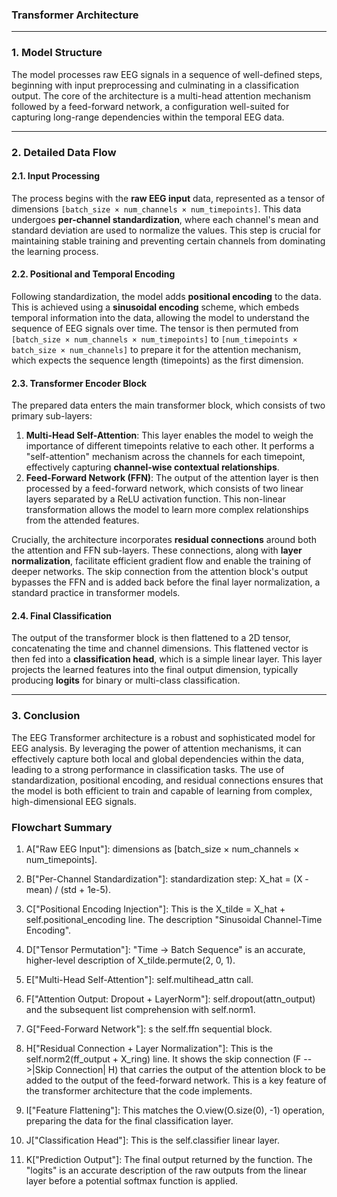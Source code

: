 ### Transformer Architecture 
***

### 1. Model Structure 

The model processes raw EEG signals in a sequence of well-defined steps, beginning with input preprocessing and culminating in a classification output. The core of the architecture is a multi-head attention mechanism followed by a feed-forward network, a configuration well-suited for capturing long-range dependencies within the temporal EEG data.

---

### 2. Detailed Data Flow

#### **2.1. Input Processing**

The process begins with the **raw EEG input** data, represented as a tensor of dimensions `[batch_size × num_channels × num_timepoints]`. This data undergoes **per-channel standardization**, where each channel's mean and standard deviation are used to normalize the values. This step is crucial for maintaining stable training and preventing certain channels from dominating the learning process.

#### **2.2. Positional and Temporal Encoding**

Following standardization, the model adds **positional encoding** to the data. This is achieved using a **sinusoidal encoding** scheme, which embeds temporal information into the data, allowing the model to understand the sequence of EEG signals over time. The tensor is then permuted from `[batch_size × num_channels × num_timepoints]` to `[num_timepoints × batch_size × num_channels]` to prepare it for the attention mechanism, which expects the sequence length (timepoints) as the first dimension.

#### **2.3. Transformer Encoder Block**

The prepared data enters the main transformer block, which consists of two primary sub-layers:

1.  **Multi-Head Self-Attention**: This layer enables the model to weigh the importance of different timepoints relative to each other. It performs a "self-attention" mechanism across the channels for each timepoint, effectively capturing **channel-wise contextual relationships**.
2.  **Feed-Forward Network (FFN)**: The output of the attention layer is then processed by a feed-forward network, which consists of two linear layers separated by a ReLU activation function. This non-linear transformation allows the model to learn more complex relationships from the attended features.

Crucially, the architecture incorporates **residual connections** around both the attention and FFN sub-layers. These connections, along with **layer normalization**, facilitate efficient gradient flow and enable the training of deeper networks. The skip connection from the attention block's output bypasses the FFN and is added back before the final layer normalization, a standard practice in transformer models.

#### **2.4. Final Classification**

The output of the transformer block is then flattened to a 2D tensor, concatenating the time and channel dimensions. This flattened vector is then fed into a **classification head**, which is a simple linear layer. This layer projects the learned features into the final output dimension, typically producing **logits** for binary or multi-class classification.

---

### 3. Conclusion

The EEG Transformer architecture is a robust and sophisticated model for EEG analysis. By leveraging the power of attention mechanisms, it can effectively capture both local and global dependencies within the data, leading to a strong performance in classification tasks. The use of standardization, positional encoding, and residual connections ensures that the model is both efficient to train and capable of learning from complex, high-dimensional EEG signals.


### Flowchart Summary 

1. A["Raw EEG Input"]: dimensions as [batch_size × num_channels × num_timepoints]. 

2. B["Per-Channel Standardization"]:   standardization step: X_hat = (X - mean) / (std + 1e-5).

3. C["Positional Encoding Injection"]: This is the X_tilde = X_hat + self.positional_encoding line. The description "Sinusoidal Channel-Time Encoding".

4. D["Tensor Permutation"]:  "Time → Batch Sequence" is an accurate, higher-level description of X_tilde.permute(2, 0, 1).

5. E["Multi-Head Self-Attention"]:  self.multihead_attn call.

6. F["Attention Output: Dropout + LayerNorm"]:  self.dropout(attn_output) and the subsequent list comprehension with self.norm1.

7. G["Feed-Forward Network"]: s the self.ffn sequential block.

8. H["Residual Connection + Layer Normalization"]: This is the self.norm2(ff_output + X_ring) line.  It  shows the skip connection (F -->|Skip Connection| H) that carries the output of the attention block to be added to the output of the feed-forward network. This is a key feature of the transformer architecture that the code implements.

9. I["Feature Flattening"]: This matches the O.view(O.size(0), -1) operation, preparing the data for the final classification layer.

10. J["Classification Head"]: This is the self.classifier linear layer.

11. K["Prediction Output"]: The final output returned by the function. The  "logits" is an accurate description of the raw outputs from the linear layer before a potential softmax function is applied.
